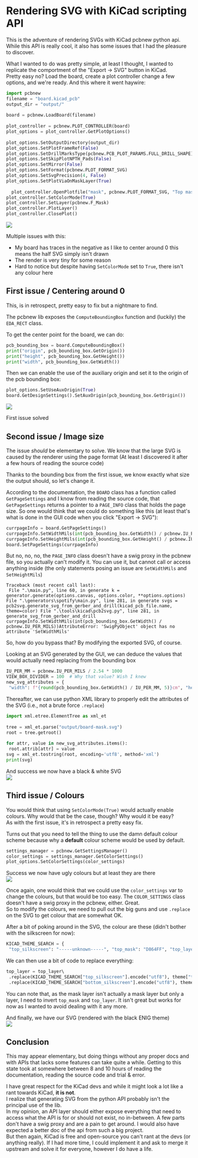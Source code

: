 # Rendering SVG with KiCad scripting API  
This is the adventure of rendering SVGs with KiCad pcbnew python api.  
While this API is really cool, it also has some issues that I had the pleasure to discover.  
  
What I wanted to do was pretty simple, at least I thought, I wanted to replicate the comportment of the "Export → SVG" button in KiCad.  
Pretty easy no? Load the board, create a plot controller change a few options, and we're ready. And this where it went haywire:  
  
```python  
import pcbnew  
filename = "board.kicad_pcb"  
output_dir = "output/"  
  
board = pcbnew.LoadBoard(filename)  
  
plot_controller = pcbnew.PLOT_CONTROLLER(board)  
plot_options = plot_controller.GetPlotOptions()  
  
plot_options.SetOutputDirectory(output_dir)  
plot_options.SetPlotFrameRef(False)  
plot_options.SetDrillMarksType(pcbnew.PCB_PLOT_PARAMS.FULL_DRILL_SHAPE)  
plot_options.SetSkipPlotNPTH_Pads(False)  
plot_options.SetMirror(False)  
plot_options.SetFormat(pcbnew.PLOT_FORMAT_SVG)  
plot_options.SetSvgPrecision(4, False)  
plot_options.SetPlotViaOnMaskLayer(True)  
  
  plot_controller.OpenPlotfile("mask", pcbnew.PLOT_FORMAT_SVG, "Top mask layer")  
plot_controller.SetColorMode(True)  
plot_controller.SetLayer(pcbnew.F_Mask)  
plot_controller.PlotLayer()  
plot_controller.ClosePlot()  
```  
![](https://data.thestaticturtle.fr/ShareX/2022/08/12/chrome_2022-08-12_02-36-22.png)  
  
Multiple issues with this:  
 - My board has traces in the negative as I like to center around 0 this means the half SVG simply isn't drawn  
 - The render is very tiny for some reason  
 - Hard to notice but despite having `SetColorMode` set to ``True``, there isn't any colour here  
  
## First issue / Centering around 0  
  
This, is in retrospect, pretty easy to fix but a nightmare to find.  
  
The pcbnew lib exposes the ``ComputeBoundingBox`` function and (luckily) the `EDA_RECT` class.  
  
To get the center point for the board, we can do:  
```python  
pcb_bounding_box = board.ComputeBoundingBox()  
print("origin", pcb_bounding_box.GetOrigin())  
print("height", pcb_bounding_box.GetHeight())  
print("width", pcb_bounding_box.GetWidth())  
```  
Then we can enable the use of the auxiliary origin and set it to the origin of the pcb bounding box:  
  
```python  
plot_options.SetUseAuxOrigin(True)  
board.GetDesignSettings().SetAuxOrigin(pcb_bounding_box.GetOrigin())  
```  
![](https://data.thestaticturtle.fr/ShareX/2022/08/12/chrome_2022-08-12_02-45-46.png)  
  
First issue solved  
  
## Second issue / Image size  
The issue *should* be elementary to solve. We know that the large SVG is caused by the renderer using the page format (At least I discovered it after a few hours of reading the source code)  
  
Thanks to the bounding box from the first issue, we know exactly what size the output should, so let's change it.  
  
According to the documentation, the `BOARD` class has a function called ``GetPageSettings`` and I know from reading the source code, that `GetPageSettings` returns a pointer to a `PAGE_INFO` class that holds the page size. So one would think that we could do something like this (at least that's what is done in the GUI code when you click "Export → SVG"):  
```python  
currpageInfo = board.GetPageSettings()  
currpageInfo.SetWidthMils(int(pcb_bounding_box.GetWidth() / pcbnew.IU_PER_MILS))  
currpageInfo.SetHeightMils(int(pcb_bounding_box.GetHeight() / pcbnew.IU_PER_MILS))  
board.SetPageSettings(currpageInfo)  
```  
  
But no, no, no, the ``PAGE_INFO`` class doesn't have a swig proxy in the pcbnew file, so you actually can't modify it. You can use it, but cannot call or access anything inside (the only statements posing an issue are `SetWidthMils` and `SetHeightMils`)  
```  
Traceback (most recent call last):  
 File ".\main.py", line 60, in generate k = generator.generate(options.canvas, options.color, **options.options) File ".\generators\spotify\main.py", line 281, in generate svgs = pcb2svg.generate_svg_from_gerber_and_drill(kicad_pcb_file.name, theme=color) File ".\tools\kicad\pcb2svg.py", line 281, in generate_svg_from_gerber_and_drill currpageInfo.SetWidthMils(int(pcb_bounding_box.GetWidth() / pcbnew.IU_PER_MILS))AttributeError: 'SwigPyObject' object has no attribute 'SetWidthMils'  
```  
  
So, how do you bypass that? By modifying the exported SVG, of course.  
  
Looking at an SVG generated by the GUI, we can deduce the values that would actually need replacing from the bounding box  
```python  
IU_PER_MM = pcbnew.IU_PER_MILS / 2.54 * 1000  
VIEW_BOX_DIVIDER = 100  # Why that value? Wish I knew  
new_svg_attributes = {  
 "width": f"{round(pcb_bounding_box.GetWidth() / IU_PER_MM, 5)}cm", "height": f"{round(pcb_bounding_box.GetHeight() / IU_PER_MM, 5)}cm", "viewBox": f"0 0 {int(pcb_bounding_box.GetWidth() / VIEW_BOX_DIVIDER)} {int(pcb_bounding_box.GetHeight() / VIEW_BOX_DIVIDER)}",}  
```  
  
Thereafter, we can use python XML library to properly edit the attributes of the SVG (i.e., not a brute force ``.replace``)  
```python  
import xml.etree.ElementTree as xml_et  
  
tree = xml_et.parse("output/board-mask.svg")  
root = tree.getroot()  
  
for attr, value in new_svg_attributes.items():  
 root.attrib[attr] = value  
svg = xml_et.tostring(root, encoding='utf8', method='xml')  
print(svg)  
```  
  
And success we now have a black & white SVG  
![](https://data.thestaticturtle.fr/ShareX/2022/08/12/chrome_2022-08-12_03-05-37.png)  
  
## Third issue / Colours  
  
You would think that using ``SetColorMode(True)`` would actually enable colours. Why would that be the case, though? Why would it be easy?  
As with the first issue, it's in retrospect a pretty easy fix.  
  
Turns out that you need to tell the thing to use the damn default colour scheme because why a **default** colour scheme would be used by default.  
```python  
settings_manager = pcbnew.GetSettingsManager()  
color_settings = settings_manager.GetColorSettings()  
plot_options.SetColorSettings(color_settings)  
```  
Success we now have ugly colours but at least they are there  
![](https://data.thestaticturtle.fr/ShareX/2022/08/12/chrome_2022-08-12_03-11-33.png)  
  
Once again, one would think that we could use the `color_settings` var to change the colours, but that would be too easy. The ``COLOR_SETTINGS`` class doesn't have a swig proxy in the pcbnew, either. Great.  
So to modify the colours, we need to pull out the big guns and use ``.replace`` on the SVG to get colour that are somewhat OK.  
  
After a bit of poking around in the SVG, the colour are these (didn't bother with the silkscreen for now):   
```python  
KICAD_THEME_SEARCH = {  
 "top_silkscreen": "-----unknown-----", "top_mask": "D864FF", "top_layer": "C83434", "edge_cuts": "D0D2CD", "bottom_layer": "C83434", "bottom_mask": "D864FF", "bottom_silkscreen": "-----unknown-----", "drill": "ECECEC",}  
```  
  
We can then use a bit of code to replace everything:   
```python  
top_layer = top_layer\  
 .replace(KICAD_THEME_SEARCH["top_silkscreen"].encode("utf8"), theme["top_silkscreen"].encode("utf8"))\ .replace(KICAD_THEME_SEARCH["top_mask"].encode("utf8"), theme["top_layer"].encode("utf8"))\ .replace(KICAD_THEME_SEARCH["top_layer"].encode("utf8"), theme["top_mask"].encode("utf8"))\ .replace(KICAD_THEME_SEARCH["edge_cuts"].encode("utf8"), theme["edge_cuts"].encode("utf8"))\ .replace(KICAD_THEME_SEARCH["drill"].encode("utf8"), theme["drill"].encode("utf8"))bottom_layer = bottom_layer\  
 .replace(KICAD_THEME_SEARCH["bottom_silkscreen"].encode("utf8"), theme["bottom_silkscreen"].encode("utf8"))\ .replace(KICAD_THEME_SEARCH["bottom_mask"].encode("utf8"), theme["bottom_layer"].encode("utf8"))\ .replace(KICAD_THEME_SEARCH["bottom_layer"].encode("utf8"), theme["bottom_mask"].encode("utf8"))\ .replace(KICAD_THEME_SEARCH["edge_cuts"].encode("utf8"), theme["edge_cuts"].encode("utf8"))\ .replace(KICAD_THEME_SEARCH["drill"].encode("utf8"), theme["drill"].encode("utf8"))  
```  
  
You can note that, as the mask layer isn't actually a mask layer but only a layer, I need to invert ``top_mask`` and ``top_layer``. It isn't great but works for now as I wanted to avoid dealing with it any more.  
  
And finally, we have our SVG (rendered with the black ENIG theme)  
![](https://data.thestaticturtle.fr/ShareX/2022/08/12/chrome_2022-08-12_03-20-09.png)  
  
## Conclusion  
  
This may appear elementary, but doing things without any proper docs and with APIs that lacks some features can take quite a while. Getting to this state took at somewhere between 8 and 10 hours of reading the documentation, reading the source code and trial & error.  
  
I have great respect for the KiCad devs and while it might look a lot like a rant towards KiCad, **it is not**.  
I realize that generating SVG from the python API probably isn't the principal use of the lib.  
In my opinion, an API layer should either expose everything that need to access what the API is for or should not exist, no in-between. A few parts don't have a swig proxy and are a pain to get around. I would also have expected a better doc of the api from such a big project.  
But then again, KiCad is free and open-source you can't rant at the devs (or anything really). If I had more time, I could implement it and ask to merge it upstream and solve it for everyone, however I do have a life.